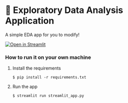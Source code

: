 # 🎈 Exploratory Data Analysis Application

A simple EDA app for you to modify!

[![Open in Streamlit](https://static.streamlit.io/badges/streamlit_badge_black_white.svg)](https://expert-space-cod-9wvjx5q77r7hxj5p-8501.app.github.dev/)

### How to run it on your own machine

1. Install the requirements

   ```
   $ pip install -r requirements.txt
   ```

2. Run the app

   ```
   $ streamlit run streamlit_app.py
   ```
